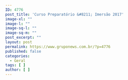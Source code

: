 ```yaml
---
ID: 4776
post_title: 'Curso Preparatório &#8211; Imersão 2017'
image-xl: ""
image-l: ""
image-sq-l: ""
image-sq-m: ""
post_excerpt: ""
layout: post
permalink: https://www.gruponews.com.br/?p=4776
published: false
categories:
  - Geral
tags: [ ]
author: [ ]
---
```

&nbsp;

&nbsp;